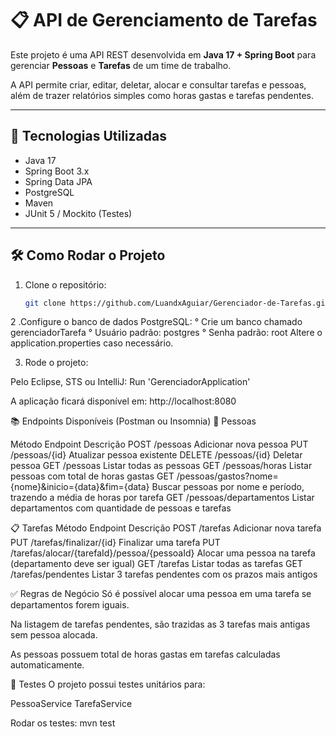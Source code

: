 # 📋 API de Gerenciamento de Tarefas

Este projeto é uma API REST desenvolvida em **Java 17 + Spring Boot** para gerenciar **Pessoas** e **Tarefas** de um time de trabalho.

A API permite criar, editar, deletar, alocar e consultar tarefas e pessoas, além de trazer relatórios simples como horas gastas e tarefas pendentes.

---

## 🚀 Tecnologias Utilizadas

- Java 17
- Spring Boot 3.x
- Spring Data JPA
- PostgreSQL
- Maven
- JUnit 5 / Mockito (Testes)

---

## 🛠️ Como Rodar o Projeto
1. Clone o repositório:
   ```bash
   git clone https://github.com/LuandxAguiar/Gerenciador-de-Tarefas.git
2 .Configure o banco de dados PostgreSQL:
  ° Crie um banco chamado gerenciadorTarefa
  ° Usuário padrão: postgres
  ° Senha padrão: root
Altere o application.properties caso necessário.

3. Rode o projeto:

Pelo Eclipse, STS ou IntelliJ: Run 'GerenciadorApplication'

A aplicação ficará disponível em:
http://localhost:8080

📚 Endpoints Disponíveis (Postman ou Insomnia)
🧑 Pessoas

Método	Endpoint	Descrição
POST	/pessoas	Adicionar nova pessoa
PUT	/pessoas/{id}	Atualizar pessoa existente
DELETE	/pessoas/{id}	Deletar pessoa
GET	/pessoas	Listar todas as pessoas
GET	/pessoas/horas	Listar pessoas com total de horas gastas
GET	/pessoas/gastos?nome={nome}&inicio={data}&fim={data}	Buscar pessoas por nome e período, trazendo a média de horas por tarefa
GET	/pessoas/departamentos	Listar departamentos com quantidade de pessoas e tarefas

📋 Tarefas
Método	Endpoint	Descrição
POST	/tarefas	Adicionar nova tarefa
PUT	/tarefas/finalizar/{id}	Finalizar uma tarefa
PUT	/tarefas/alocar/{tarefaId}/pessoa/{pessoaId}	Alocar uma pessoa na tarefa (departamento deve ser igual)
GET	/tarefas	Listar todas as tarefas
GET	/tarefas/pendentes	Listar 3 tarefas pendentes com os prazos mais antigos


✅ Regras de Negócio
Só é possível alocar uma pessoa em uma tarefa se departamentos forem iguais.

Na listagem de tarefas pendentes, são trazidas as 3 tarefas mais antigas sem pessoa alocada.

As pessoas possuem total de horas gastas em tarefas calculadas automaticamente.

🧪 Testes
O projeto possui testes unitários para:

PessoaService
TarefaService

Rodar os testes:
mvn test

